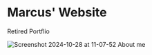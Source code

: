 # Marcus' Website

Retired Portflio

![Screenshot 2024-10-28 at 11-07-52 About me](https://github.com/user-attachments/assets/0f4c8b48-e305-410d-990e-eb77f0fd288e)
